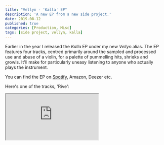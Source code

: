 ```yaml
---
title: "Vellyn - 'Kalla' EP"
description: 'A new EP from a new side project.'
date: 2019-08-12
published: true
categories: [Production, Misc]
tags: [side project, vellyn, kalla]
---
```


Earlier in the year I released the _Kalla_ EP under my new _Vellyn_ alias. The EP features four tracks, centred primarily around the sampled and processed use and abuse of a violin, for a palette of pummelling hits, shrieks and growls. It'll make for particularly uneasy listening to anyone who actually plays the instrument.

You can find the EP on [Spotify](https://open.spotify.com/album/5199HInHTcfmfgTI8cOEAQ), Amazon, Deezer etc.

Here's one of the tracks, 'Rive':

<div class="embed-container">
  <iframe src="https://www.youtube.com/embed/ph9TzQQe05s?rel=0&amp;showinfo=0" allowfullscreen></iframe>
</div>
